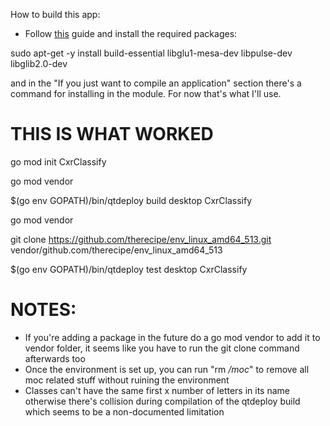 How to build this app:

- Follow [this](https://github.com/therecipe/qt/wiki/Installation-on-Linux) guide and install the required packages:

sudo apt-get -y install build-essential libglu1-mesa-dev libpulse-dev libglib2.0-dev

and in the "If you just want to compile an application" section there's a command for installing in the module. For now that's what I'll use.


# THIS IS WHAT WORKED
go mod init CxrClassify

go mod vendor

$(go env GOPATH)/bin/qtdeploy build desktop CxrClassify

go mod vendor

git clone https://github.com/therecipe/env_linux_amd64_513.git vendor/github.com/therecipe/env_linux_amd64_513

$(go env GOPATH)/bin/qtdeploy test desktop CxrClassify


# NOTES:
- If you're adding a package in the future do a go mod vendor to add it to vendor folder, it seems  like you have to run the git clone command afterwards too
- Once the environment is set up, you can run "rm */moc*" to remove all moc related stuff without ruining the environment
- Classes can't have the same first x number of letters in its name otherwise there's collision during compilation of the qtdeploy build which seems to be a non-documented limitation
